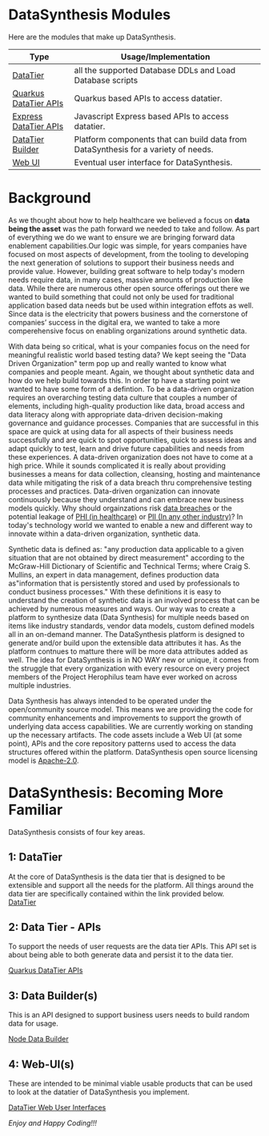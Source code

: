 # DataSynthesis Modules
Here are the modules that make up DataSynthesis.

| Type|Usage/Implementation |
| -------------|----------|
|[DataTier](https://github.com/Project-Herophilus/DataSynthesis/tree/main/DataTier)| all the supported Database DDLs and Load Database scripts|
|[Quarkus DataTier APIs](https://github.com/Project-Herophilus/DataSynthesis/tree/main/DataTier-APIs/Quarkus-APIs)|Quarkus based APIs to access datatier.|
|[Express DataTier APIs](https://github.com/Project-Herophilus/DataSynthesis/tree/main/DataTier-APIs/Express-APIs)|Javascript Express based APIs to access datatier.|
|[DataTier Builder](https://github.com/Project-Herophilus/DataSynthesis/tree/main/DataTier-DataBuilder)|Platform components that can build data from DataSynthesis for a variety of needs.|
|[Web UI](https://github.com/Project-Herophilus/DataSynthesis/tree/main/WebPlatform-UI)|Eventual user interface for DataSynthesis.|

# Background
As we thought about how to help healthcare we believed a focus on <b>data being the asset</b> was the path forward we needed 
to take and follow. As part of everything we do we want to ensure we are bringing forward data enablement capabilities.Our 
logic was simple, for years companies have focused on most aspects of development, from the tooling to developing 
the next generation of solutions to support their business needs and provide value. However, building great software 
to help today's modern needs require data, in many cases, massive amounts of production like data. While there are numerous other 
open source offerings out there we wanted to build something that could not only be used for traditional application based 
data needs but be used within integration effots as well. Since data is the electricity that powers business and the cornerstone 
of companies’ success in the digital era, we wanted to take a more comperehensive focus on enabling organizations around 
synthetic data.

With data being so critical, what is your companies focus on the need for meaningful realistic world based testing data? 
We kept seeing the "Data Driven Organization" term pop up and really wanted to know what companies and people meant. Again, 
we thought about synthetic data and how do we help build towards this. In order tp have a starting point we wanted to 
have some form of a defintion. To be a data-driven organization requires an overarching testing data culture that 
couples a number of elements, including high-quality production like data, broad access and data literacy along with 
appropriate data-driven decision-making governance and guidance processes. Companies that are successful in this space 
are quick at using data for all aspects of their business needs successfully and are quick to spot opportunities, quick to
assess ideas and adapt quickly to test, learn and drive future capabilities and needs from these experiences. A data-driven 
organization does not have to come at a high price. While it sounds complicated it is really about providing businesses a 
means for data collection, cleansing, hosting and maintenance data while mitigating the risk of a data breach thru comprehensive 
testing processes and practices. Data-driven organization can innovate continuously because they understand and can 
embrace new business models quickly. 
Why should orgainzations risk <a href="https://www.breachlevelindex.com/" target="_blank">data breaches</a> or the 
potential leakage of <a href="https://en.wikipedia.org/wiki/Protected_health_information" target="_blank">PHI (in healthcare)</a>
or <a href="https://en.wikipedia.org/wiki/Personal_data" target="_blank">PII (In any other industry)</a>? In today's 
technology world we wanted to enable a new and different way to innovate within a data-driven organization, synthetic data.

Synthetic data is defined as: "any production data applicable to a given situation that are not obtained by direct 
measurement" according to the McGraw-Hill Dictionary of Scientific and Technical Terms; where Craig S. Mullins, 
an expert in data management, defines production data as"information that is persistently stored and used by 
professionals to conduct business processes." With these definitions it is easy to understand the creation of 
synthetic data is an involved process that can be achieved by numerous measures and ways. Our way was to create a platform to
synthesize data (Data Synthesis) for multiple needs based on items like industry standards, vendor data models, 
custom defined models all in an on-demand manner. The DataSynthesis platform is designed to generate and/or build upon the 
extensible data attributes it has. As the platform contnues to matture there will be more data attributes added as well. 
The idea for DataSynthesis is in NO WAY new or unique, it comes from the struggle that every organization with every 
resource on every project members of the Project Herophilus team have ever worked on across multiple industries. 

Data Synthesis has always intended to be operated under the open/community source model. This means we are providing
the code for community enhancements and improvements to support the growth of underlying data access capabilities. We are 
currently working on standing up the necessary artifacts. The code assets include a Web UI (at some point), APIs 
and the core repository patterns used to access the data structures offered within the platform. DataSynthesis open source 
licensing model is <a href="https://opensource.org/licenses/Apache-2.0" target="_blank">Apache-2.0</a>.

# DataSynthesis: Becoming More Familiar
DataSynthesis consists of four key areas. 

## 1: DataTier
At the core of DataSynthesis is the data tier that is designed to be extensible and support all the needs for the platform.
All things around the data tier are specifically contained within the link provided below.<br>
[DataTier](https://github.com/Project-Herophilus/DataSynthesis/tree/main/DataTier/README.md) 

## 2: Data Tier - APIs
To support the needs of user requests are the data tier APIs. This API set is about being able to both generate 
data and persist it to the data tier.

[Quarkus DataTier APIs](https://github.com/Project-Herophilus/DataSynthesis/tree/main/DataTier-APIs/Quarkus-APIs)

## 3: Data Builder(s)
This is an API designed to support business users needs to build random data for usage.

[Node Data Builder](https://github.com/Project-Herophilus/DataSynthesis/tree/main/DataTier-DataBuilder)

## 4: Web-UI(s)
These are intended to be minimal viable usable products that can be used to look at the datatier of DataSynthesis you implement.

[DataTier Web User Interfaces](https://github.com/Project-Herophilus/DataSynthesis/tree/main/DataTier-WebUIs)


*Enjoy and Happy Coding!!!*
